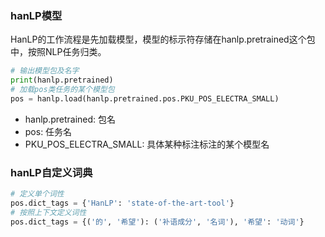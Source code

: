 ### hanLP模型
HanLP的工作流程是先加载模型，模型的标示符存储在hanlp.pretrained这个包中，按照NLP任务归类。
```python
# 输出模型包及名字
print(hanlp.pretrained)
# 加载pos类任务的某个模型包
pos = hanlp.load(hanlp.pretrained.pos.PKU_POS_ELECTRA_SMALL)
```
- hanlp.pretrained: 包名
- pos: 任务名
- PKU_POS_ELECTRA_SMALL: 具体某种标注标注的某个模型名


### hanLP自定义词典
```python
# 定义单个词性
pos.dict_tags = {'HanLP': 'state-of-the-art-tool'}
# 按照上下文定义词性
pos.dict_tags = {('的', '希望'): ('补语成分', '名词'), '希望': '动词'}
```
